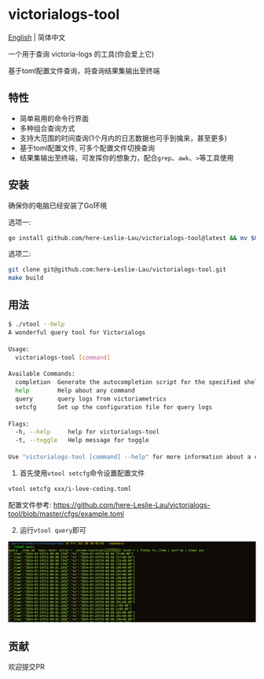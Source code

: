 # victorialogs-tool
[English](https://github.com/here-Leslie-Lau/victorialogs-tool) | 简体中文

一个用于查询 victoria-logs 的工具(你会爱上它)

基于toml配置文件查询，将查询结果集输出至终端

## 特性

- 简单易用的命令行界面
- 多种组合查询方式
- 支持大范围的时间查询(1个月内的日志数据也可手到擒来，甚至更多)
- 基于toml配置文件, 可多个配置文件切换查询
- 结果集输出至终端，可发挥你的想象力，配合`grep`、`awk`、`>`等工具使用

## 安装

确保你的电脑已经安装了Go环境

选项一:

```bash
go install github.com/here-Leslie-Lau/victorialogs-tool@latest && mv $GOPATH/bin/cmd $GOPATH/bin/vtool
```

选项二:

```bash
git clone git@github.com:here-Leslie-Lau/victorialogs-tool.git
make build
```

## 用法

```bash
$ ./vtool --help
A wonderful query tool for Victorialogs

Usage:
  victorialogs-tool [command]

Available Commands:
  completion  Generate the autocompletion script for the specified shell
  help        Help about any command
  query       query logs from victoriametrics
  setcfg      Set up the configuration file for query logs

Flags:
  -h, --help     help for victorialogs-tool
  -t, --toggle   Help message for toggle

Use "victorialogs-tool [command] --help" for more information about a command.
```

1. 首先使用`vtool setcfg`命令设置配置文件

```bash
vtool setcfg xxx/i-love-coding.toml
```

配置文件参考: https://github.com/here-Leslie-Lau/victorialogs-tool/blob/master/cfgs/example.toml

2. 运行`vtool query`即可

![image_01](image_01.jpg)

## 贡献

欢迎提交PR
